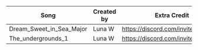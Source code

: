 Song                     | Created by | Extra Credit
----                     | ---------- | ------------
Dream_Sweet_in_Sea_Major | Luna W     | https://discord.com/invite/2xGkKC2
The_undergrounds_1       | Luna W     | https://discord.com/invite/2xGkKC2
